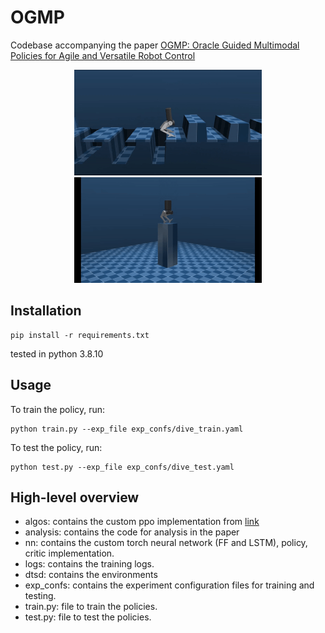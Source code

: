 # OGMP

Codebase accompanying the paper [OGMP: Oracle Guided Multimodal Policies for Agile and Versatile Robot Control](https://arxiv.org/abs/2403.04205)


<p align="center">
   <img width="300" height="169" src="media/parkour.gif">
   <img width="300" height="169" src="media/dive_all4.gif">
</p>

## Installation

    pip install -r requirements.txt

tested in python 3.8.10

## Usage

To train the policy, run:

    python train.py --exp_file exp_confs/dive_train.yaml

To test the policy, run:
    
    python test.py --exp_file exp_confs/dive_test.yaml

## High-level overview

* algos: contains the custom ppo implementation from [link](https://github.com/osudrl/RSS-2020-learning-memory-based-control)
* analysis: contains the code for analysis in the paper
* nn: contains the custom torch neural network (FF and LSTM), policy, critic implementation.
* logs: contains the training logs.
* dtsd: contains the environments
* exp_confs: contains the experiment configuration files for training and testing.
* train.py: file to train the policies.
* test.py: file to test the policies.
